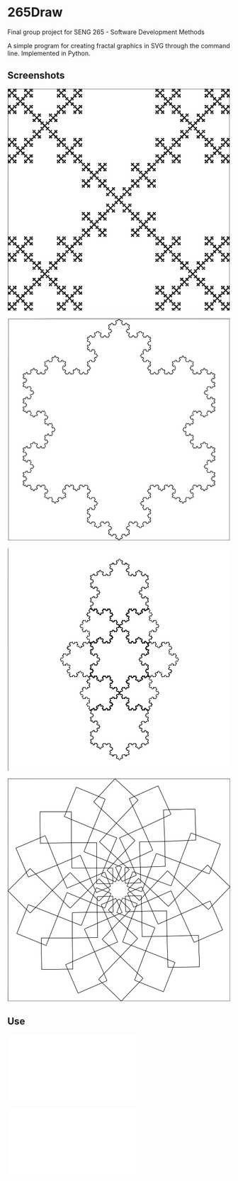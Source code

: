 # 265Draw 

Final group project for SENG 265 - Software Development Methods

A simple program for creating fractal graphics in SVG through the command line. 
Implemented in Python.

## Screenshots 

![Screenshots](/Manual/BoxFractal.png)

![Screenshots](/Manual/KochSnowflakeSimple.png)

![Screenshots](/Manual/KochSnowflakeTiling.png)

![Screenshots](/Manual/ThreeRings.png)

## Use 

![Use](/Manual/manualScreenshot1.pdf)

![Use](/Manual/manualScreenshot2.pdf)



